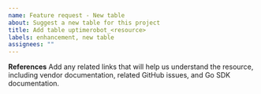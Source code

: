 ```yaml
---
name: Feature request - New table
about: Suggest a new table for this project
title: Add table uptimerobot_<resource>
labels: enhancement, new table
assignees: ""
---
```


**References**
Add any related links that will help us understand the resource, including vendor documentation, related GitHub issues, and Go SDK documentation.

